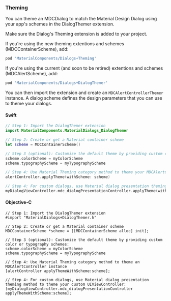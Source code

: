 ### Theming

You can theme an MDCDialog to match the Material Design Dialog using your app's schemes in the DialogThemer
extension.

Make sure the Dialog's Theming extension is added to your project.

If you're using the new theming extentions and schemes (MDCContainerScheme), add:

```bash
pod 'MaterialComponents/Dialogs+Theming'
```

If you're using the current (and soon to be retired) extentions and schemes (MDCAlertScheme), add:

```bash
pod 'MaterialComponents/Dialogs+DialogThemer'
```

You can then import the extension and create an `MDCAlertControllerThemer` instance. A dialog scheme defines
the design parameters that you can use to theme your dialogs.

<!--<div class="material-code-render" markdown="1">-->
#### Swift
```swift
// Step 1: Import the DialogThemer extension
import MaterialComponents.MaterialDialogs_DialogThemer

// Step 2: Create or get a Material container scheme
let scheme = MDCContainerScheme()

// Step 3 (optional): Customize the default theme by providing custom color or typography schemes:
scheme.colorScheme = myColorScheme
scheme.typographyScheme = myTypographyScheme

// Step 4: Use Material Theming category method to theme your MDCAlertController instance
alertController.applyTheme(withScheme: scheme)

// Step 4: For custom dialogs, use Material dialog presentation theming method to theme your custom UIViewController:
myDialogViewController.mdc_dialogPresentationController.applyTheme(withScheme: scheme)
```

#### Objective-C

```objc
// Step 1: Import the DialogThemer extension
#import "MaterialDialogs+DialogThemer.h"

// Step 2: Create or get a Material container scheme
MDCContainerScheme *scheme = [[MDCContainerScheme alloc] init];

// Step 3 (optional): Customize the default theme by providing custom color or typography schemes:
scheme.colorScheme = myColorScheme
scheme.typographyScheme = myTypographyScheme

// Step 4: Use Material Theming category method to theme an MDCAlertController instance
[alertController applyThemeWithScheme:scheme];

// Step 4: For custom dialogs, use Material dialog presentation theming method to theme your custom UIViewController:
[myDialogViewController.mdc_dialogPresentationController applyThemeWithScheme:scheme];

```
<!--</div>-->